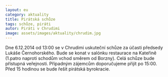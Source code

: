 ```yaml
---
layout: eu
category: aktuality
title: Pirátská schůze
tags: schůze, piráti
autor: Piráti v Chrudimi
image: assets/images/aktuality/chrudim.jpg
---
```


Dne 6.12.2014 od 13:00 se v Chrudimi uskuteční schůze za účasti předsedy Lukáše Černohorského. Bude se konat v salónku restaurace na Kateřině (1.patro naproti schodům vchod směrem od Borzny). Celá schůze bude přístupná veřejnosti.  Případným zájemcům doporučujeme přijít po 15:00. Před 15 hodinou se bude řešit pirátská byrokracie. 